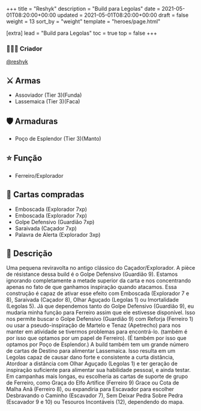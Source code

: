 +++
title = "Reshyk"
description = "Build para Legolas"
date = 2021-05-01T08:20:00+00:00
updated = 2021-05-01T08:20:00+00:00
draft = false
weight = 13
sort_by = "weight"
template = "heroes/page.html"

[extra]
lead = "Build para Legolas"
toc = true
top = false
+++

### 🙋🏻‍♂️ Criador

[@reshyk](https://www.reddit.com/r/JourneysInMiddleEarth/comments/p3whof/a_nonstandard_build_for_every_character/)

## ⚔️ Armas

- Assoviador (Tier 3)(Funda)
- Lassemaica (Tier 3)(Faca)

## 🛡️ Armaduras

- Poço de Esplendor (Tier 3)(Manto)

## ⭐️ Função

- Ferreiro/Explorador

## 🎴 Cartas compradas

- Emboscada (Explorador 7xp)
- Emboscada (Explorador 7xp)
- Golpe Defensivo (Guardião 7xp)
- Saraivada (Caçador 7xp)
- Palavra de Alerta (Explorador 3xp)

## 📖 Descrição

Uma pequena reviravolta no antigo clássico do Caçador/Explorador. A pièce de résistance dessa build é o Golpe Defensivo (Guardião 9). Estamos ignorando completamente a metade superior da carta e nos concentrando apenas no fato de que ganhamos inspiração quando atacamos. Essa construção é capaz de ativar esse efeito com Emboscada (Explorador 7 e 8), Saraivada (Caçador 8), Olhar Aguçado (Legolas 1) ou Imortalidade (Legolas 5). Já que dependemos tanto do Golpe Defensivo (Guardião 9), eu mudaria minha função para Ferreiro assim que ele estivesse disponível. Isso nos permite buscar o Golpe Defensivo (Guardião 9) com Reforja (Ferreiro 1) ou usar a pseudo-inspiração de Martelo e Tenaz (Apetrecho) para nos manter em atividade se tivermos problemas para encontrá-lo. (também é por isso que optamos por um papel de Ferreiro). (É também por isso que optamos por Poço de Esplendor.) A build também tem um grande número de cartas de Destino para alimentar Lassemaica. Isso resulta em um Legolas capaz de causar dano forte e consistente a curta distância, Atordoar a distância com Olhar Aguçado (Legolas 1) e ter geração de inspiração suficiente para alimentar sua habilidade pessoal, e ainda testar. Em campanhas mais longas, eu escolheria as cartas de suporte de grupo de Ferreiro, como Graça do Elfo Artífice (Ferreiro 9) Grace ou Cota de Malha Anã (Ferreiro 8), ou expandiria para Escavador para escolher Desbravando o Caminho (Escavador 7), Sem Deixar Pedra Sobre Pedra (Escavador 9 e 10) ou Tesouros Incontáveis (12), dependendo do mapa.
